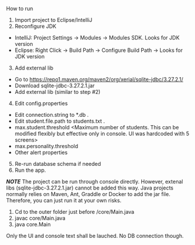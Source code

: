 How to run

1. Import project to Eclipse/IntelliJ
2. Reconfigure JDK
+ IntelliJ: Project Settings -> Modules -> Modules SDK. Looks for JDK version
+ Eclipse: Right Click -> Build Path -> Configure Build Path -> Looks for JDK version
3. Add external lib
+ Go to https://repo1.maven.org/maven2/org/xerial/sqlite-jdbc/3.27.2.1/
+ Download sqlite-jdbc-3.27.2.1.jar
+ Add external lib (similar to step #2)
4. Edit config.properties
+ Edit connection.string to *.db <This is the physical sqlite database path>.
+ Edit student.file.path to students.txt <This is the student text file used to prelauch the database>.
+ max.student.threshold <Maximum number of students. This can be modified flexibly but effective only in console. UI was hardcoded with 5 screens>
+ max.personality.threshold <Maximum number of personalities. Same above>
+ Other alert properties
5. Re-run database schema if needed <unzip the file Database.zip and run the schema.sql>
6. Run the app.

***NOTE***
The project can be run through console directly.
However, extenal libs (sqlite-jdbc-3.27.2.1.jar) cannot be added this way. Java projects normally relies on Maven, Ant, Graddle or Docker to add the jar file. Therefore, you can just run it at your own risks.

1. Cd to the outer folder just before <this folder>/core/Main.java
2. javac core/Main.java
3. java core.Main

Only the UI and console text shall be lauched. No DB connection though.
